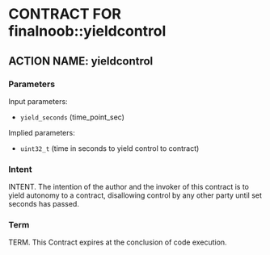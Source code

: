 # CONTRACT FOR finalnoob::yieldcontrol

## ACTION NAME: yieldcontrol

### Parameters

Input parameters:

- `yield_seconds` (time_point_sec)

Implied parameters:

- `uint32_t` (time in seconds to yield control to contract)

### Intent

INTENT. The intention of the author and the invoker of this contract is to yield autonomy to a contract, disallowing control by any other party until set seconds has passed.

### Term

TERM. This Contract expires at the conclusion of code execution.
